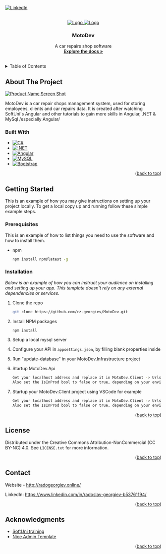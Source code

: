 <!-- Improved compatibility of back to top link: See: https://github.com/othneildrew/Best-README-Template/pull/73 -->
<a id="readme-top"></a>
<!--
*** Thanks for checking out the Best-README-Template. If you have a suggestion
*** that would make this better, please fork the repo and create a pull request
*** or simply open an issue with the tag "enhancement".
*** Don't forget to give the project a star!
*** Thanks again! Now go create something AMAZING! :D
-->



<!-- PROJECT SHIELDS -->
<!--
*** I'm using markdown "reference style" links for readability.
*** Reference links are enclosed in brackets [ ] instead of parentheses ( ).
*** See the bottom of this document for the declaration of the reference variables
*** for contributors-url, forks-url, etc. This is an optional, concise syntax you may use.
*** https://www.markdownguide.org/basic-syntax/#reference-style-links
-->

[![LinkedIn][linkedin-shield]][linkedin-url]


<!-- PROJECT LOGO -->
<br />
<div align="center">
  <a href="https://github.com/othneildrew/Best-README-Template">
    <img src="https://res.cloudinary.com/scmanager/image/upload/v1723813006/favicon_g8sndw.png" alt="Logo" ">
    <img src="https://res.cloudinary.com/scmanager/image/upload/v1723813006/favicon_g8sndw.png" alt="Logo" ">
  </a>

  <h3 align="center">MotoDev</h3>

  <p align="center">
    A car repairs shop software
    <br />
    <a href="https://github.com/rz-georgiev/MotoDev"><strong>Explore the docs »</strong></a>
    <br />
    <br />
  </p>
</div>



<!-- TABLE OF CONTENTS -->
<details>
  <summary>Table of Contents</summary>
  <ol>
    <li>
      <a href="#about-the-project">About The Project</a>
      <ul>
        <li><a href="#built-with">Built With</a></li>
      </ul>
    </li>
    <li>
      <a href="#getting-started">Getting Started</a>
      <ul>
        <li><a href="#prerequisites">Prerequisites</a></li>
        <li><a href="#installation">Installation</a></li>
      </ul>
    </li>
    <li><a href="#usage">Usage</a></li>
    <li><a href="#license">License</a></li>
    <li><a href="#contact">Contact</a></li>
    <li><a href="#acknowledgments">Acknowledgments</a></li>
  </ol>
</details>



<!-- ABOUT THE PROJECT -->
## About The Project

[![Product Name Screen Shot][product-screenshot]](https://res.cloudinary.com/scmanager/image/upload/v1723813885/Screenshot_2024-08-16_160924_tfbz4q.png)

MotoDev is a car repair shops management system, used for storing employees, clients and car repairs data.
It is created after watching SoftUni's Angular and other tutorials to gain more skills in Angular, .NET & MySql /especially Angular/



### Built With

* [![C#][C#]][c#-url]
* [![.NET][.NET]][.NET-url]
*  [![Angular][Angular.io]][Angular-url]
* [![MySQL][MySQL]][MySQL-url]
*  [![Bootstrap][Bootstrap.com]][Bootstrap-url]


<p align="right">(<a href="#readme-top">back to top</a>)</p>



<!-- GETTING STARTED -->
## Getting Started

This is an example of how you may give instructions on setting up your project locally.
To get a local copy up and running follow these simple example steps.

### Prerequisites

This is an example of how to list things you need to use the software and how to install them.
* npm
  ```sh
  npm install npm@latest -g
  ```

### Installation

_Below is an example of how you can instruct your audience on installing and setting up your app. This template doesn't rely on any external dependencies or services._

1. Clone the repo
   ```sh
   git clone https://github.com/rz-georgiev/MotoDev.git
   ```
2. Install NPM packages
   ```sh
   npm install
   ```

3. Setup a local mysql server
   
4. Configure your API in `appsettings.json`, by filling blank properties inside

5. Run "update-database" in your MotoDev.Infrastructure project

6. Startup MotoDev.Api
   ```sh
   Get your localhost address and replace it in MotoDev.Client -> Urls.ts file
   Also set the IsInProd bool to false or true, depending on your environment purposes
   ```

7. Startup your MotoDev.Client project using VSCode for example
   ```sh
   Get your localhost address and replace it in MotoDev.Client -> Urls.ts file
   Also set the IsInProd bool to false or true, depending on your environment purposes
   ```
<p align="right">(<a href="#readme-top">back to top</a>)</p>

<!-- LICENSE -->
## License

Distributed under the Creative Commons Attribution-NonCommercial (CC BY-NC) 4.0. See `LICENSE.txt` for more information.

<p align="right">(<a href="#readme-top">back to top</a>)</p>


<!-- CONTACT -->
## Contact

Website - http://radogeorgiev.online/

LinkedIn: https://www.linkedin.com/in/radoslav-georgiev-b53761194/

<p align="right">(<a href="#readme-top">back to top</a>)</p>



<!-- ACKNOWLEDGMENTS -->
## Acknowledgments



* [SoftUni training](https://softuni.bg/)
* [Nice Admin Template](https://github.com/hacktheme/Nice-Admin)


<p align="right">(<a href="#readme-top">back to top</a>)</p>



<!-- MARKDOWN LINKS & IMAGES -->
<!-- https://www.markdownguide.org/basic-syntax/#reference-style-links -->
[contributors-shield]: https://img.shields.io/github/contributors/othneildrew/Best-README-Template.svg?style=for-the-badge
[contributors-url]: https://github.com/rz-georgiev/MotoDev/graphs/contributors
[forks-shield]: https://img.shields.io/github/forks/othneildrew/Best-README-Template.svg?style=for-the-badge
[forks-url]: https://github.com/othneildrew/Best-README-Template/network/members
[stars-shield]: https://img.shields.io/github/stars/othneildrew/Best-README-Template.svg?style=for-the-badge
[stars-url]: https://github.com/othneildrew/Best-README-Template/stargazers
[issues-shield]: https://img.shields.io/github/issues/othneildrew/Best-README-Template.svg?style=for-the-badge
[issues-url]: https://github.com/othneildrew/Best-README-Template/issues
[license-shield]: https://img.shields.io/github/license/othneildrew/Best-README-Template.svg?style=for-the-badge
[license-url]: https://github.com/othneildrew/Best-README-Template/blob/master/LICENSE.txt
[linkedin-shield]: https://img.shields.io/badge/-LinkedIn-black.svg?style=for-the-badge&logo=linkedin&colorB=555
[linkedin-url]: https://www.linkedin.com/in/radoslav-georgiev-b53761194
[product-screenshot]: https://res.cloudinary.com/scmanager/image/upload/v1723813885/Screenshot_2024-08-16_160924_tfbz4q.png
[C#]: https://img.shields.io/badge/c%23-%23239120.svg?style=for-the-badge&logo=csharp&logoColor=white
[C#-url]: https://learn.microsoft.com/en-us/dotnet/csharp/
[.NET]: https://img.shields.io/badge/.NET-5C2D91?style=for-the-badge&logo=.net&logoColor=white
[.NET-url]: https://dotnet.microsoft.com/en-us/
[MySQL]:https://img.shields.io/badge/mysql-4479A1.svg?style=for-the-badge&logo=mysql&logoColor=white
[MySQL-url]: https://www.mysql.com/
[Angular.io]: https://img.shields.io/badge/Angular-DD0031?style=for-the-badge&logo=angular&logoColor=white
[Angular-url]: https://angular.io/
[Svelte.dev]: https://img.shields.io/badge/Svelte-4A4A55?style=for-the-badge&logo=svelte&logoColor=FF3E00
[Svelte-url]: https://svelte.dev/
[Laravel.com]: https://img.shields.io/badge/Laravel-FF2D20?style=for-the-badge&logo=laravel&logoColor=white
[Laravel-url]: https://laravel.com
[Bootstrap.com]: https://img.shields.io/badge/Bootstrap-563D7C?style=for-the-badge&logo=bootstrap&logoColor=white
[Bootstrap-url]: https://getbootstrap.com
[JQuery.com]: https://img.shields.io/badge/jQuery-0769AD?style=for-the-badge&logo=jquery&logoColor=white
[JQuery-url]: https://jquery.com 
